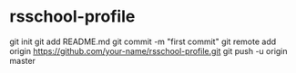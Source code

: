 # rsschool-profile
git init
git add README.md
git commit -m "first commit"
git remote add origin https://github.com/your-name/rsschool-profile.git
git push -u origin master
